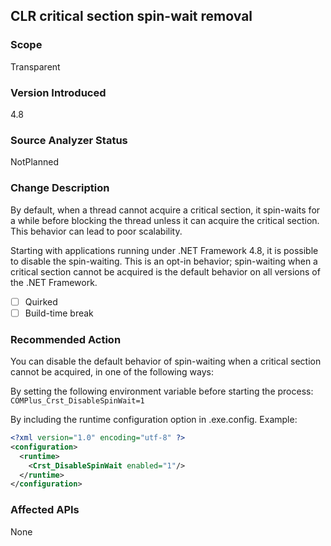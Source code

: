 ## CLR critical section spin-wait removal

### Scope

Transparent

### Version Introduced
4.8

### Source Analyzer Status

NotPlanned

### Change Description

By default, when a thread cannot acquire a critical section, it spin-waits for a while before blocking the thread unless it can acquire the critical section. This behavior can lead to poor scalability.

Starting with applications running under .NET Framework 4.8, it is possible to disable the spin-waiting. This is an opt-in behavior; spin-waiting when a critical section cannot be acquired is the default behavior on all versions of the .NET Framework.

- [ ] Quirked
- [ ] Build-time break

### Recommended Action

You can disable the default behavior of spin-waiting when a critical section cannot be acquired, in one of the following ways:

By setting the following environment variable before starting the process:
  `COMPlus_Crst_DisableSpinWait=1`

By including the runtime configuration option in <app>.exe.config. Example:
  ```xml
  <?xml version="1.0" encoding="utf-8" ?>
  <configuration>
    <runtime>
      <Crst_DisableSpinWait enabled="1"/>
    </runtime>
  </configuration>
  ```

### Affected APIs

None
